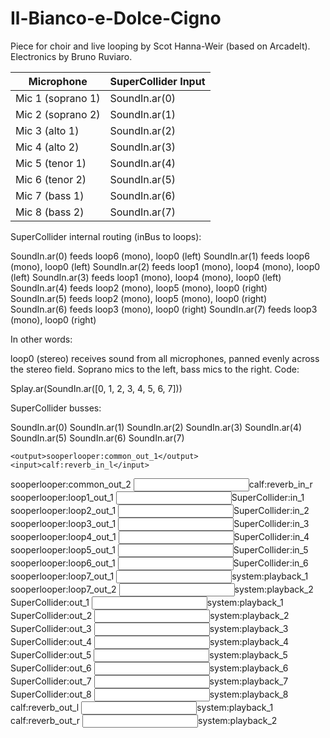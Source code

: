 # Il-Bianco-e-Dolce-Cigno
Piece for choir and live looping by Scot Hanna-Weir (based on Arcadelt). Electronics by Bruno Ruviaro.


| Microphone | SuperCollider Input |
| ---------- | ------------------- |
| Mic 1 (soprano 1) | SoundIn.ar(0) |
| Mic 2 (soprano 2) | SoundIn.ar(1) |
| Mic 3 (alto 1) | SoundIn.ar(2) |
| Mic 4 (alto 2) | SoundIn.ar(3) |
| Mic 5 (tenor 1) | SoundIn.ar(4) |
| Mic 6 (tenor 2) | SoundIn.ar(5) |
| Mic 7 (bass 1) | SoundIn.ar(6) |
| Mic 8 (bass 2) | SoundIn.ar(7) |



SuperCollider internal routing (inBus to loops):

SoundIn.ar(0) feeds loop6 (mono), loop0 (left)
SoundIn.ar(1) feeds loop6 (mono), loop0 (left)
SoundIn.ar(2) feeds loop1 (mono), loop4 (mono), loop0 (left)
SoundIn.ar(3) feeds loop1 (mono), loop4 (mono), loop0 (left)
SoundIn.ar(4) feeds loop2 (mono), loop5 (mono), loop0 (right)
SoundIn.ar(5) feeds loop2 (mono), loop5 (mono), loop0 (right)
SoundIn.ar(6) feeds loop3 (mono), loop0 (right)
SoundIn.ar(7) feeds loop3 (mono), loop0 (right)

In other words:

loop0 (stereo) receives sound from all microphones, panned evenly across the stereo field. Soprano mics to the left, bass mics to the right. Code:

Splay.ar(SoundIn.ar([0, 1, 2, 3, 4, 5, 6, 7]))

SuperCollider busses:

SoundIn.ar(0)
SoundIn.ar(1)
SoundIn.ar(2)
SoundIn.ar(3)
SoundIn.ar(4)
SoundIn.ar(5)
SoundIn.ar(6)
SoundIn.ar(7)

    <output>sooperlooper:common_out_1</output>
    <input>calf:reverb_in_l</input>
  </connection>
  <connection>
    <output>sooperlooper:common_out_2</output>
    <input>calf:reverb_in_r</input>
  </connection>


<connection>
    <output>sooperlooper:loop1_out_1</output>
    <input>SuperCollider:in_1</input>
  </connection>
  <connection>
    <output>sooperlooper:loop2_out_1</output>
    <input>SuperCollider:in_2</input>
  </connection>
  <connection>
    <output>sooperlooper:loop3_out_1</output>
    <input>SuperCollider:in_3</input>
  </connection>
  <connection>
    <output>sooperlooper:loop4_out_1</output>
    <input>SuperCollider:in_4</input>
  </connection>
  <connection>
    <output>sooperlooper:loop5_out_1</output>
    <input>SuperCollider:in_5</input>
  </connection>
  <connection>
    <output>sooperlooper:loop6_out_1</output>
    <input>SuperCollider:in_6</input>
  </connection>
  <connection>
    <output>sooperlooper:loop7_out_1</output>
    <input>system:playback_1</input>
  </connection>
  <connection>
    <output>sooperlooper:loop7_out_2</output>
    <input>system:playback_2</input>
  </connection>
  <connection>
    <output>SuperCollider:out_1</output>
    <input>system:playback_1</input>
  </connection>
  <connection>
    <output>SuperCollider:out_2</output>
    <input>system:playback_2</input>
  </connection>
  <connection>
    <output>SuperCollider:out_3</output>
    <input>system:playback_3</input>
  </connection>
  <connection>
    <output>SuperCollider:out_4</output>
    <input>system:playback_4</input>
  </connection>
  <connection>
    <output>SuperCollider:out_5</output>
    <input>system:playback_5</input>
  </connection>
  <connection>
    <output>SuperCollider:out_6</output>
    <input>system:playback_6</input>
  </connection>
  <connection>
    <output>SuperCollider:out_7</output>
    <input>system:playback_7</input>
  </connection>
  <connection>
    <output>SuperCollider:out_8</output>
    <input>system:playback_8</input>
  </connection>
  <connection>
    <output>calf:reverb_out_l</output>
    <input>system:playback_1</input>
  </connection>
  <connection>
    <output>calf:reverb_out_r</output>
    <input>system:playback_2</input>
  </connection>
</jmess>